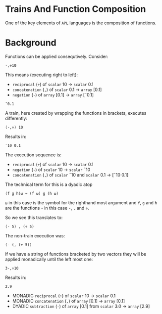 # Trains And Function Composition

One of the key elements of `APL` languages is the composition of functions.

# Background

Functions can be applied consequtively. Consider:

```pometo
-,÷10
```

This means (executing right to left):

* `reciprocal`    (`÷`) of `scalar` 10    -> `scalar` 0.1
* `concatenation` (`,`) of `scalar` 0.1   -> `array` [0.1]
* `negation`      (`-`) of `array`  [0.1] -> `array` [¯0.1]

```pometo_results
¯0.1
```

A train, here created by wrapping the functions in brackets, executes differently:

```pometo
(-,÷) 10
```

Results in:

```pometo_results
¯10 0.1
```

The execution sequence is:

* `reciprocal`    (`÷`) of `scalar` 10                   -> `scalar` 0.1
* `negation`      (`-`) of `scalar` 10                   -> `scalar` ¯10
* `concatenation` (`,`) of `scalar` ¯10 and `scalar` 0.1 -> [¯10 0.1]

The technical term for this is a dyadic atop

```apl
(f g h)⍵ → (f ⍵) g (h ⍵)
```

`⍵` in this case is the symbol for the righthand most argument and `f`, `g` and `h` are the functions - in this case `-`, `,` and `÷`.


So we see this translates to:

```apl
(- 5) , (÷ 5)
```

The non-train execution was:

```apl
(- (, (÷ 5))
```

If we have a string of functions bracketed by two vectors they will be applied monadically until the left most one:

```pometo
3-,÷10
```

Results in:

```pometo_results
2.9
```

* MONADIC `reciprocal`    (`÷`) of `scalar` 10                     -> `scalar` 0.1
* MONADIC `concatenation` (`,`) of `array` [0.1]                   -> `array` [0.1]
* DYADIC  `subtraction`   (`-`) of `array` [0.1] from `scalar` 3.0 -> `array` [2.9]


